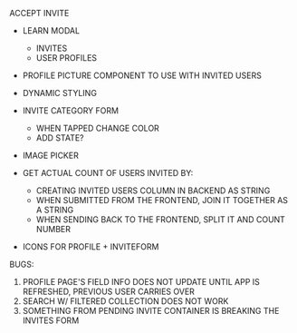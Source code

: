 ACCEPT INVITE

- LEARN MODAL

  - INVITES
  - USER PROFILES

- PROFILE PICTURE COMPONENT TO USE WITH INVITED USERS

- DYNAMIC STYLING

- INVITE CATEGORY FORM

  - WHEN TAPPED CHANGE COLOR
  - ADD STATE?

- IMAGE PICKER

- GET ACTUAL COUNT OF USERS INVITED BY:

  - CREATING INVITED USERS COLUMN IN BACKEND AS STRING
  - WHEN SUBMITTED FROM THE FRONTEND, JOIN IT TOGETHER AS A STRING
  - WHEN SENDING BACK TO THE FRONTEND, SPLIT IT AND COUNT NUMBER

- ICONS FOR PROFILE + INVITEFORM

BUGS:

1. PROFILE PAGE'S FIELD INFO DOES NOT UPDATE UNTIL APP IS REFRESHED, PREVIOUS USER CARRIES OVER
2. SEARCH W/ FILTERED COLLECTION DOES NOT WORK
3. SOMETHING FROM PENDING INVITE CONTAINER IS BREAKING THE INVITES FORM
